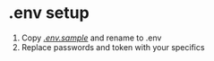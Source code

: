 # .env setup
1. Copy [*.env.sample*](../.env.sample) and rename to .env
2. Replace passwords and token with your specifics